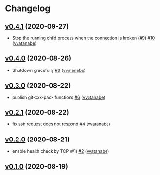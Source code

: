 # Changelog

## [v0.4.1](https://github.com/vvatanabe/git-ssh-test-server/compare/v0.4.0...v0.4.1) (2020-09-27)

* Stop the running child process when the connection is broken (#9) [#10](https://github.com/vvatanabe/git-ssh-test-server/pull/10) ([vvatanabe](https://github.com/vvatanabe))

## [v0.4.0](https://github.com/vvatanabe/git-ssh-test-server/compare/v0.3.0...v0.4.0) (2020-08-26)

* Shutdown gracefully [#8](https://github.com/vvatanabe/git-ssh-test-server/pull/8) ([vvatanabe](https://github.com/vvatanabe))

## [v0.3.0](https://github.com/vvatanabe/git-ssh-test-server/compare/v0.2.1...v0.3.0) (2020-08-22)

* publish git-xxx-pack functions [#6](https://github.com/vvatanabe/git-ssh-test-server/pull/6) ([vvatanabe](https://github.com/vvatanabe))

## [v0.2.1](https://github.com/vvatanabe/git-ssh-test-server/compare/v0.2.0...v0.2.1) (2020-08-22)

* fix ssh request does not respond [#4](https://github.com/vvatanabe/git-ssh-test-server/pull/4) ([vvatanabe](https://github.com/vvatanabe))

## [v0.2.0](https://github.com/vvatanabe/git-ssh-test-server/compare/v0.1.0...v0.2.0) (2020-08-21)

* enable health check by TCP (#1) [#2](https://github.com/vvatanabe/git-ssh-test-server/pull/2) ([vvatanabe](https://github.com/vvatanabe))

## [v0.1.0](https://github.com/vvatanabe/git-ssh-test-server/compare/03d9d07801f9...v0.1.0) (2020-08-19)

